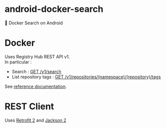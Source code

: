 # android-docker-search
:whale: Docker Search on Android

# Docker

Uses Registry Hub REST API v1.  
In particular :
- Search : [GET /v1/search](https://docs.docker.com/v1.6/reference/api/registry_api/#search)
- List repository tags : [GET /v1/repositories/(namespace)/(repository)/tags](https://docs.docker.com/v1.6/reference/api/registry_api/#list-repository-tags)

See [reference documentation](https://docs.docker.com/v1.6/reference/api/registry_api/).

# REST Client

Uses [Retrofit 2](https://square.github.io/retrofit/) and [Jackson 2](https://github.com/FasterXML/jackson)

